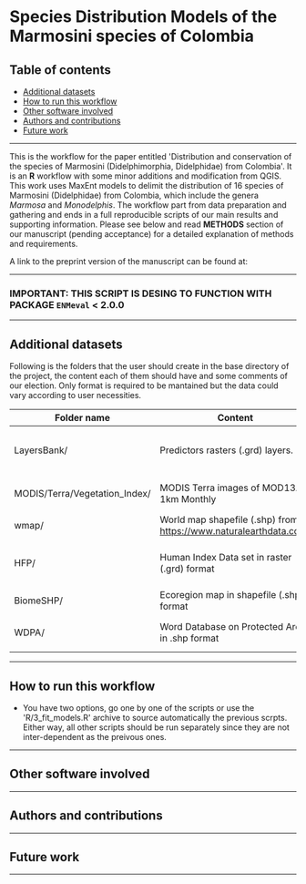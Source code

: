 # Species Distribution Models of the Marmosini species of Colombia

## Table of contents
* [Additional datasets](#additional-datasets)
* [How to run this workflow](#how-to-run-this-workflow)
* [Other software involved](#other-software-involved)
* [Authors and contributions](#authors-and-contributions)
* [Future work](#future-work)

---

This is the workflow for the paper entitled 'Distribution and conservation of the species of Marmosini (Didelphimorphia, Didelphidae) from Colombia'. It is an **R** workflow with some minor additions and modification from QGIS. This work uses MaxEnt models to delimit the distribution of 16 species of Marmosini (Didelphidae) from Colombia, which include the genera *Marmosa* and *Monodelphis*. The workflow part from data preparation and gathering and ends in a full reproducible scripts of our main results and supporting information. Please see below and read **METHODS** section of our manuscript (pending acceptance) for a detailed explanation of methods and requirements. 

A link to the preprint version of the manuscript can be found at: [](www.asda.com)

---

### **IMPORTANT:** THIS SCRIPT IS DESING TO FUNCTION WITH PACKAGE `ENMeval` < 2.0.0 

---

## Additional datasets

Following is the folders that the user should create in the base directory of the project, the content each of them should have and some comments of our election. Only format is required to be mantained but the data could vary according to user necessities. 

|Folder name | Content | Comments |
| --- | --- | ---- |
| LayersBank/ | Predictors rasters (.grd) layers. | This layes should be aling in the same origin and extent, and their resolution should be match at ~1 km² |
| MODIS/Terra/Vegetation_Index/ | MODIS Terra images of MOD13A3 1km Monthly | For this data set, we used the year 2000 but people replicating this work could choose any year |
|wmap/ | World map shapefile (.shp) from https://www.naturalearthdata.com/ | We used the 10 m level 0 (country level) data set |
| HFP/ | Human Index Data set in raster (.grd) format | In this case we used a Colombian HFP index for the year 2015 by [Correa Ayram et al. (2020)](https://www.sciencedirect.com/science/article/abs/pii/S1470160X20305677) |
| BiomeSHP/ | Ecoregion map in shapefile (.shp) format | We used the dataset by [Dinerstein et al. (2017)](https://academic.oup.com/bioscience/article/67/6/534/3102935) |
| WDPA/ | Word Database on Protected Areas in .shp format | We used the dataset from February 2021, available at https://www.protectedplanet.net/ |

---

## How to run this workflow
- You have two options, go one by one of the scripts or use the 'R/3_fit_models.R' archive to source automatically the previous scrpts. Either way, all other scripts should be run separately since they are not inter-dependent as the preivous ones. 

---


## Other software involved

---


## Authors and contributions

---


## Future work

---
